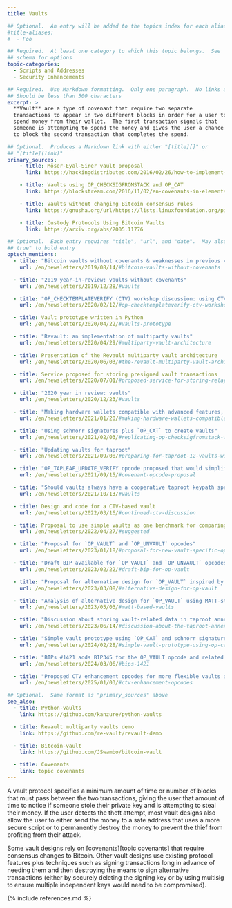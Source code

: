 ```yaml
---
title: Vaults

## Optional.  An entry will be added to the topics index for each alias
#title-aliases:
#  - Foo

## Required.  At least one category to which this topic belongs.  See
## schema for options
topic-categories:
  - Scripts and Addresses
  - Security Enhancements

## Required.  Use Markdown formatting.  Only one paragraph.  No links allowed.
## Should be less than 500 characters
excerpt: >
  **Vault** are a type of covenant that require two separate
  transactions to appear in two different blocks in order for a user to
  spend money from their wallet.  The first transaction signals that
  someone is attempting to spend the money and gives the user a chance
  to block the second transaction that completes the spend.

## Optional.  Produces a Markdown link with either "[title][]" or
## "[title](link)"
primary_sources:
    - title: Möser-Eyal-Sirer vault proposal
      link: https://hackingdistributed.com/2016/02/26/how-to-implement-secure-bitcoin-vaults/

    - title: Vaults using OP_CHECKSIGFROMSTACK and OP_CAT
      link: https://blockstream.com/2016/11/02/en-covenants-in-elements-alpha/

    - title: Vaults without changing Bitcoin consensus rules
      link: https://gnusha.org/url/https://lists.linuxfoundation.org/pipermail/bitcoin-dev/2019-August/017229.html

    - title: Custody Protocols Using Bitcoin Vaults
      link: https://arxiv.org/abs/2005.11776

## Optional.  Each entry requires "title", "url", and "date".  May also use "feature:
## true" to bold entry
optech_mentions:
  - title: "Bitcoin vaults without covenants & weaknesses in previous vault proposals"
    url: /en/newsletters/2019/08/14/#bitcoin-vaults-without-covenants

  - title: "2019 year-in-review: vaults without covenants"
    url: /en/newsletters/2019/12/28/#vaults

  - title: "OP_CHECKTEMPLATEVERIFY (CTV) workshop discussion: using CTV with vaults"
    url: /en/newsletters/2020/02/12/#op-checktemplateverify-ctv-workshop

  - title: Vault prototype written in Python
    url: /en/newsletters/2020/04/22/#vaults-prototype

  - title: "Revault: an implementation of multiparty vaults"
    url: /en/newsletters/2020/04/29/#multiparty-vault-architecture

  - title: Presentation of the Revault multiparty vault architecture
    url: /en/newsletters/2020/06/03/#the-revault-multiparty-vault-architecture

  - title: Service proposed for storing presigned vault transactions
    url: /en/newsletters/2020/07/01/#proposed-service-for-storing-relaying-and-broadcasting-presigned-transactions

  - title: "2020 year in review: vaults"
    url: /en/newsletters/2020/12/23/#vaults

  - title: "Making hardware wallets compatible with advanced features, like vaults"
    url: /en/newsletters/2021/01/20/#making-hardware-wallets-compatible-with-more-advanced-bitcoin-features

  - title: "Using schnorr signatures plus `OP_CAT` to create vaults"
    url: /en/newsletters/2021/02/03/#replicating-op-checksigfromstack-with-bip340-and-op-cat

  - title: "Updating vaults for taproot"
    url: /en/newsletters/2021/09/08/#preparing-for-taproot-12-vaults-with-taproot

  - title: "OP_TAPLEAF_UPDATE_VERIFY opcode proposed that would simplify some vault designs"
    url: /en/newsletters/2021/09/15/#covenant-opcode-proposal

  - title: "Should vaults always have a cooperative taproot keypath spend?"
    url: /en/newsletters/2021/10/13/#vaults

  - title: Design and code for a CTV-based vault
    url: /en/newsletters/2022/03/16/#continued-ctv-discussion

  - title: Proposal to use simple vaults as one benchmark for comparing different covenant designs
    url: /en/newsletters/2022/04/27/#suggested

  - title: "Proposal for `OP_VAULT` and `OP_UNVAULT` opcodes"
    url: /en/newsletters/2023/01/18/#proposal-for-new-vault-specific-opcodes

  - title: "Draft BIP available for `OP_VAULT` and `OP_UNVAULT` opcodes"
    url: /en/newsletters/2023/02/22/#draft-bip-for-op-vault

  - title: "Proposal for alternative design for `OP_VAULT` inspired by `OP_TLUV`"
    url: /en/newsletters/2023/03/08/#alternative-design-for-op-vault

  - title: "Analysis of alternative design for `OP_VAULT` using MATT-style covenants"
    url: /en/newsletters/2023/05/03/#matt-based-vaults

  - title: "Discussion about storing vault-related data in taproot annexes"
    url: /en/newsletters/2023/06/14/#discussion-about-the-taproot-annex

  - title: "Simple vault prototype using `OP_CAT` and schnorr signatures"
    url: /en/newsletters/2024/02/28/#simple-vault-prototype-using-op-cat

  - title: "BIPs #1421 adds BIP345 for the OP_VAULT opcode and related consensus changes"
    url: /en/newsletters/2024/03/06/#bips-1421

  - title: "Proposed CTV enhancement opcodes for more flexible vaults and accountable computing"
    url: /en/newsletters/2025/01/03/#ctv-enhancement-opcodes

## Optional.  Same format as "primary_sources" above
see_also:
  - title: Python-vaults
    link: https://github.com/kanzure/python-vaults

  - title: Revault multiparty vaults demo
    link: https://github.com/re-vault/revault-demo

  - title: Bitcoin-vault
    link: https://github.com/JSwambo/bitcoin-vault

  - title: Covenants
    link: topic covenants
---
```

A vault protocol specifies a minimum amount of time or number of blocks that
must pass between the two transactions, giving the user that amount of
time to notice if someone stole their private key and is attempting to
steal their money.  If the user detects the theft attempt, most vault
designs also allow the user to either send the money to a safe address
that uses a more secure script or to permanently destroy the money
to prevent the thief from profiting from their attack.

Some vault designs rely on [covenants][topic covenants] that require
consensus changes to Bitcoin.  Other vault designs use existing
protocol features plus techniques such as signing transactions long
in advance of needing them and then destroying the means to sign
alternative transactions (either by securely deleting the signing key
or by using multisig to ensure multiple independent keys would need to
be compromised).

{% include references.md %}

